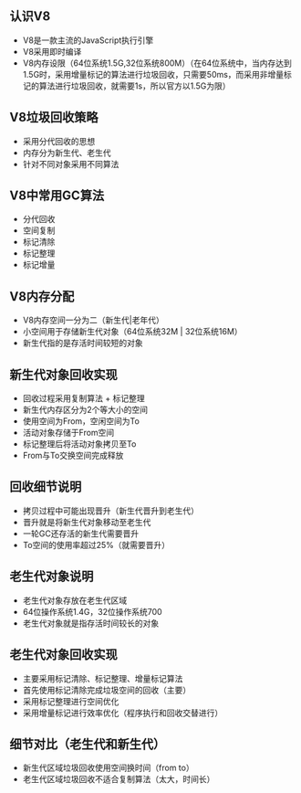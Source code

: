 ## 认识V8
- V8是一款主流的JavaScript执行引擎
- V8采用即时编译
- V8内存设限（64位系统1.5G,32位系统800M）（在64位系统中，当内存达到1.5G时，采用增量标记的算法进行垃圾回收，只需要50ms，而采用非增量标记的算法进行垃圾回收，就需要1s，所以官方以1.5G为限）

## V8垃圾回收策略
- 采用分代回收的思想
- 内存分为新生代、老生代
- 针对不同对象采用不同算法

## V8中常用GC算法
- 分代回收
- 空间复制
- 标记清除
- 标记整理
- 标记增量

## V8内存分配
- V8内存空间一分为二（新生代|老年代）
- 小空间用于存储新生代对象（64位系统32M | 32位系统16M）
- 新生代指的是存活时间较短的对象

## 新生代对象回收实现
- 回收过程采用复制算法 + 标记整理
- 新生代内存区分为2个等大小的空间
- 使用空间为From，空闲空间为To
- 活动对象存储于From空间
- 标记整理后将活动对象拷贝至To
- From与To交换空间完成释放

## 回收细节说明
- 拷贝过程中可能出现晋升（新生代晋升到老生代）
- 晋升就是将新生代对象移动至老生代
- 一轮GC还存活的新生代需要晋升
- To空间的使用率超过25%（就需要晋升）

## 老生代对象说明
- 老生代对象存放在老生代区域
- 64位操作系统1.4G，32位操作系统700
- 老生代对象就是指存活时间较长的对象

## 老生代对象回收实现
- 主要采用标记清除、标记整理、增量标记算法
- 首先使用标记清除完成垃圾空间的回收（主要）
- 采用标记整理进行空间优化
- 采用增量标记进行效率优化（程序执行和回收交替进行）

## 细节对比（老生代和新生代）
- 新生代区域垃圾回收使用空间换时间（from to）
- 老生代区域垃圾回收不适合复制算法（太大，时间长）